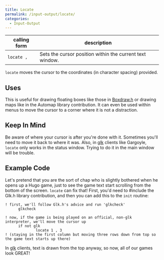 ```yaml
---
title: Locate
permalink: /input-output/locate/
categories: 
  - Input-Output
---
```



| calling form               | description                                              |
|----------------------------|----------------------------------------------------------|
| `locate `<column>`, `<row> | Sets the cursor position within the current text window. |

`locate` moves the cursor to the coordinates (in character spacing)
provided.

## Uses

This is useful for drawing floating boxes like those in
[Boxdraw.h](/library-contributions/boxdraw.h/) or drawing maps like in the Automap
library contribution. It can even be used within
menus to move the cursor to a corner where it is not
a distraction.

## Keep In Mind

Be aware of where your cursor is after you're done with it. Sometimes
you'll need to move it back to where it was. Also, in
[glk](/definitions/glk/) clients like Gargoyle, `locate` only works in the
status window. Trying to do it in the main window will be trouble.

## Example Code

Let's pretend that you are the sort of chap who is slightly bothered
when he opens up a Hugo game, just to see the game text start scrolling
from the bottom of the screen. `locate` can fix that! First, you'd need
to \#include the Glk.h library contribution, and
then you can add this to the `init` routine:


    ! first, we'll follow Glk.h's advice and run 'glkcheck'
          glkcheck

    ! now, if the game is being played on an official, non-glk interpreter, we'll move the cursor up
          if not glk
                  locate 1 , 3
    ! (staying in the first column but moving three rows down from top so the game text starts up there)

In [glk](/definitions/glk/) clients, text is drawn from the top anyway, so
now, all of our games look GREAT!
